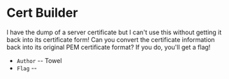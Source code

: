 # Cert Builder
I have the dump of a server certificate but I can't use this without
getting it back into its certificate form! Can you convert the certificate
information back into its original PEM certificate format? If you do, you'll
get a flag!

* `Author` -- Towel
* `Flag` -- 
